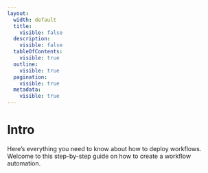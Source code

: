 ```yaml
---
layout:
  width: default
  title:
    visible: false
  description:
    visible: false
  tableOfContents:
    visible: true
  outline:
    visible: true
  pagination:
    visible: true
  metadata:
    visible: true
---
```


# Intro

Here’s everything you need to know about how to deploy workflows. Welcome to this step-by-step guide on how to create a workflow automation.

